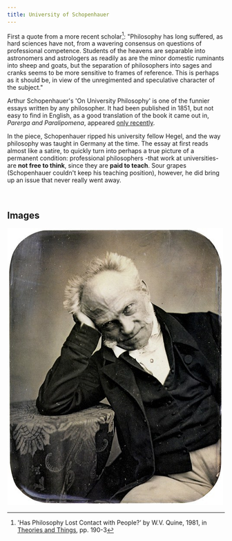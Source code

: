 ```yaml
---
title: University of Schopenhauer
---
```


First a quote from a more recent scholar[^1]: "Philosophy has long suffered, as
hard sciences have not, from a wavering consensus on questions of professional
competence. Students of the heavens are separable into astronomers and
astrologers as readily as are the minor domestic ruminants into sheep and goats,
but the separation of philosophers into sages and cranks seems to be more
sensitive to frames of reference. This is perhaps as it should be, in view of
the unregimented and speculative character of the subject."

Arthur Schopenhauer's 'On University Philosophy' is one of the funnier essays written by any philosopher. It had been published in 1851, but not easy to find in English, as a good translation of the book it came out in, *Parerga and Paralipomena*, appeared [only recently](https://www.cambridge.org/us/academic/subjects/philosophy/nineteenth-century-philosophy/schopenhauer-parerga-and-paralipomena-short-philosophical-essays-volume-1?format=HB&isbn=9780521871389#contentsTabAnchor).

In the piece, Schopenhauer ripped his university fellow Hegel, and the way philosophy was taught in Germany at the time. The essay at first reads almost like a satire, to quickly turn into perhaps a true picture of a permanent condition: professional philosophers -that work at universities- are **not free to think**, since they are **paid to teach**. Sour grapes (Schopenhauer couldn't keep his teaching position), however, he did bring up an issue that never really went away.


[^1]: 'Has Philosophy Lost Contact with People?’ by W.V. Quine, 1981, in [Theories and Things](https://www.hup.harvard.edu/catalog.php?isbn=9780674879263), pp. 190-3



 

Images
------

![](../images/schopenhauer1.jpg)
